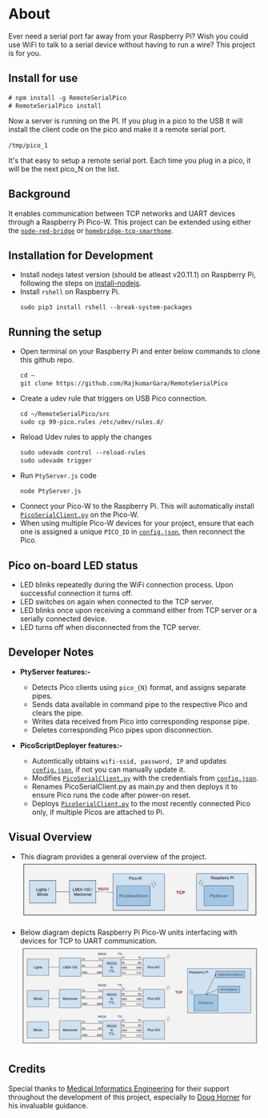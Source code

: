 # About
Ever need a serial port far away from your Raspberry Pi? Wish you could use WiFi to talk to a serial device without having to run a wire? This project is for you.

## Install for use
```
# npm install -g RemoteSerialPico
# RemoteSerialPico install
```

Now a server is running on the PI. If you plug in a pico to the USB it will install the client code on the pico and make it a remote serial port.

`/tmp/pico_1`

It's that easy to setup a remote serial port.  Each time you plug in a pico, it will be the next pico_N on the list.

## Background
It enables communication between TCP networks and UART devices through a Raspberry Pi Pico-W. This project can be extended using either the [`node-red-bridge`](https://github.com/RajkumarGara/node-red-bridge) or [`homebridge-tcp-smarthome`](https://github.com/RajkumarGara/homebridge-tcp-smarthome).

## Installation for Development
* Install nodejs latest version (should be atleast v20.11.1) on Raspberry Pi, following the steps on [install-nodejs](https://github.com/nodejs/help/wiki/Installation#how-to-install-nodejs-via-binary-archive-on-linux).
* Install `rshell` on Raspberry Pi.
    ```
    sudo pip3 install rshell --break-system-packages
    ```

## Running the setup
* Open terminal on your Raspberry Pi and enter below commands to clone this github repo.
    ```
    cd ~
    git clone https://github.com/RajkumarGara/RemoteSerialPico
    ```
* Create a udev rule that triggers on USB Pico connection. 
    ```
    cd ~/RemoteSerialPico/src
    sudo cp 99-pico.rules /etc/udev/rules.d/
    ```
* Reload Udev rules to apply the changes
    ```
    sudo udevadm control --reload-rules
    sudo udevadm trigger
    ```
* Run `PtyServer.js` code
    ```
    node PtyServer.js
    ```
* Connect your Pico-W to the Raspberry Pi. This will automatically install [`PicoSerialClient.py`](./src/PicoSerialClient.py) on the Pico-W.
* When using multiple Pico-W devices for your project, ensure that each one is assigned a unique `PICO_ID` in  [`config.json`](./src/config.json), then reconnect the Pico.

## Pico on-board LED status
* LED blinks repeatedly during the WiFi connection process. Upon successful connection it turns off.
* LED switches on again when connected to the TCP server.
* LED blinks once upon receiving a command either from TCP server or a serially connected device.
* LED turns off when disconnected from the TCP server.

## Developer Notes
* **PtyServer features:-**
    * Detects Pico clients using `pico_{N}` format, and assigns separate pipes.
    * Sends data available in command pipe to the respective Pico and clears the pipe.
    * Writes data received from Pico into corresponding response pipe.
    * Deletes corresponding Pico pipes upon disconnection.

* **PicoScriptDeployer features:-**
    * Automtically obtains `wifi-ssid, password, IP` and updates [`config.json`](./src/config.json), if not you can manually update it.
    * Modifies [`PicoSerialClient.py`](./src/PicoSerialClient.py) with the credentials from [`config.json`](./src/config.json).
    * Renames PicoSerialClient.py as main.py and then deploys it to ensure Pico runs the code after power-on reset.
    * Deploys [`PicoSerialClient.py`](./src/PicoSerialClient.py) to the most recently connected Pico only, if multiple Picos are attached to Pi.

## Visual Overview
* This diagram provides a general overview of the project.
    ![general diagram](img/1.jpg)

* Below diagram depicts Raspberry Pi Pico-W units interfacing with devices for TCP to UART communication.
    ![block diagram](img/2.jpg)

## Credits
Special thanks to [Medical Informatics Engineering](https://www.mieweb.com/) for their support throughout the development of this project, especially to [Doug Horner](https://github.com/horner) for his invaluable guidance.
